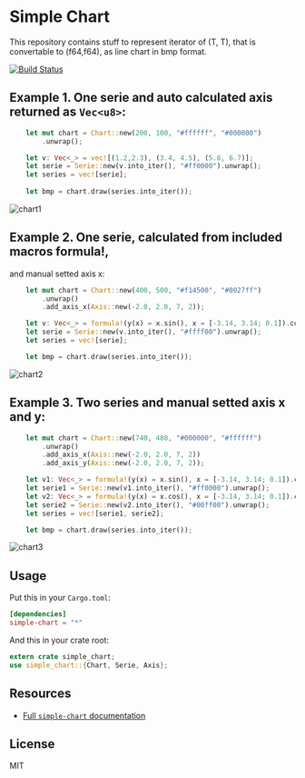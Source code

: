 # Simple Chart
This repository contains stuff to represent iterator of (T, T), that is
convertable to (f64,f64), as line chart in bmp format.

[![Build Status](https://travis-ci.org/serejkaaa512/simple-chart.svg?branch=master)](https://travis-ci.org/serejkaaa512/simple-chart)

## Example 1. One serie and auto calculated axis returned as `Vec<u8>`: 

```rust
    let mut chart = Chart::new(200, 100, "#ffffff", "#000000")
        .unwrap();

    let v: Vec<_> = vec![(1.2,2.3), (3.4, 4.5), (5.6, 6.7)];
    let serie = Serie::new(v.into_iter(), "#ff0000").unwrap();
    let series = vec![serie];
    
    let bmp = chart.draw(series.into_iter());
```
![chart1](https://github.com/serejkaaa512/simple-chart/graph_example_1.bmp)

## Example 2. One serie, calculated from included macros formula!, 
and manual setted axis x:

```rust
    let mut chart = Chart::new(400, 500, "#f14500", "#0027ff")
        .unwrap()
        .add_axis_x(Axis::new(-2.0, 2.0, 7, 2));

    let v: Vec<_> = formula!(y(x) = x.sin(), x = [-3.14, 3.14; 0.1]).collect();
    let serie = Serie::new(v.into_iter(), "#ffff00").unwrap();
    let series = vec![serie];

    let bmp = chart.draw(series.into_iter());
```

![chart2](https://github.com/serejkaaa512/simple-chart/graph_example_2.bmp)

## Example 3. Two series and manual setted axis x and y:

```rust
    let mut chart = Chart::new(740, 480, "#000000", "#ffffff")
        .unwrap()
        .add_axis_x(Axis::new(-2.0, 2.0, 7, 2))
        .add_axis_y(Axis::new(-2.0, 2.0, 7, 2));

    let v1: Vec<_> = formula!(y(x) = x.sin(), x = [-3.14, 3.14; 0.1]).collect();
    let serie1 = Serie::new(v1.into_iter(), "#ff0000").unwrap();
    let v2: Vec<_> = formula!(y(x) = x.cos(), x = [-3.14, 3.14; 0.1]).collect();
    let serie2 = Serie::new(v2.into_iter(), "#00ff00").unwrap();
    let series = vec![serie1, serie2];

    let bmp = chart.draw(series.into_iter());
```

![chart3](https://github.com/serejkaaa512/simple-chart/graph_example_3.bmp)

## Usage

Put this in your `Cargo.toml`:

```toml
[dependencies]
simple-chart = "*"
```

And this in your crate root:

```rust
extern crate simple_chart;
use simple_chart::{Chart, Serie, Axis};
```

## Resources

- [Full `simple-chart` documentation](http://serejkaaa512.github.io/simple-chart)

## License

MIT